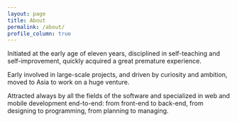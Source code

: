 ```yaml
---
layout: page
title: About
permalink: /about/
profile_column: true
---
```


Initiated at the early age of eleven years, disciplined in self-teaching and self-improvement, quickly acquired a great premature experience.

Early involved in large-scale projects, and driven by curiosity and ambition, moved to Asia to work on a huge venture.

Attracted always by all the fields of the software and specialized in web and mobile development end-to-end: from front-end to back-end, from designing to programming, from planning to managing.

<link rel="stylesheet" href="/assets/styles/about.css">
